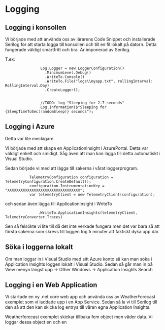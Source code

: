 # Logging
 
 
 
 ## Logging i konsollen
 
 Vi började med att använda oss av lärarens Code Snippet och installerade Serilog för att starta logga till konsollen och till en fil lokalt på datorn.
 Detta fungerade väldigt smärtfritt och bra. Är imponerad av Serilog.
 
 T.ex:
 
```
                Log.Logger = new LoggerConfiguration()
                  .MinimumLevel.Debug()
                  .WriteTo.Console()
                  .WriteTo.File("logs\\myapp.txt", rollingInterval: RollingInterval.Day)
                  .CreateLogger();


                //TODO: log "Sleeping for 2.7 seconds"
                Log.Information($"Sleeping for {SleepTimeToSec(randomSleep)} seconds");
```
 
 
 ## Logging i Azure
 
 Detta var lite meckigare.
 
 Vi började med att skapa en ApplicationInsight i AzurePortal. Detta var väldigt enkelt och smidigt. Såg även att man kan lägga till detta automatiskt i Visual Studio.
 
 
 Sedan började vi med att lägga till sakerna i vårat loggerprogram. 
 
 ```
            TelemetryConfiguration configuration = TelemetryConfiguration.CreateDefault();
            configuration.InstrumentationKey = "XXXXXXXXXXXXXXXXXXXXXXXXXXXXXXXXX";
            var telemetryClient = new TelemetryClient(configuration);
 ```
 
 och sedan även lägga till ApplicationInsight i WriteTo
 
 ```
                .WriteTo.ApplicationInsights(telemetryClient, TelemetryConverter.Traces)
 ```
 
 Sen så felsökte vi lite till då det inte verkade fungera men det var bara så att första sakerna som skrevs till loggen tog 5 minuter att faktiskt dyka upp där.
 
 
 ## Söka i loggerna lokalt
 
 Om man loggar in i Visual Studio med sitt Azure konto så kan man söka i Application Insights loggen lokalt i Visual Studio.
 Sedan så går man in på View menyn längst upp -> Other Windows -> Application Insights Search
 
 ## Logging i en Web Application
 
 Vi startade en ny .net core web app och använda oss av WeatherForecast exemplet som vi laddade upp i en App Service.
 Sedan så la vi till Serilog till den så att den kan skicka log entrys till våran egna Application Insights.
 
 Weatherforecast exemplet skickar tillbaka fem object men väder data. Vi loggar dessa object en och en 
